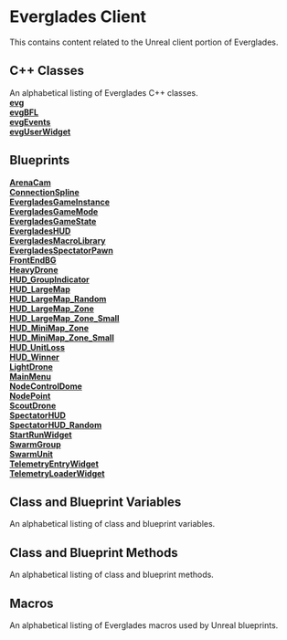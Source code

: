 # Everglades Client
This contains content related to the Unreal client portion of Everglades.

## C++ Classes
An alphabetical listing of Everglades C++ classes.  
[**evg**](./Classes/ClientClasses/evg.md)  
[**evgBFL**](./Classes/ClientClasses/evgBFL.md)  
[**evgEvents**](./Classes/ClientClasses/evgEvents.md)  
[**evgUserWidget**](./Classes/ClientClasses/evgUserWidget.md)

## Blueprints
[**ArenaCam**](./Classes/ClientClasses/ArenaCam.md)  
[**ConnectionSpline**](./Classes/ClientClasses/ConnectionSpline.md)  
[**EvergladesGameInstance**](./Classes/ClientClasses/EvergladesGameInstance.md)  
[**EvergladesGameMode**](./Classes/ClientClasses/EvergladesGameMode.md)  
[**EvergladesGameState**](./Classes/ClientClasses/EvergladesGameState.md)  
[**EvergladesHUD**](./Classes/ClientClasses/EvergladesHUD.md)  
[**EvergladesMacroLibrary**](./Classes/ClientClasses/EvergladesMacroLibrary.md)  
[**EvergladesSpectatorPawn**](./Classes/ClientClasses/EvergladesSpectatorPawn.md)  
[**FrontEndBG**](./Classes/ClientClasses/FrontEndBG.md)  
[**HeavyDrone**](./Classes/ClientClasses/HeavyDrone.md)  
[**HUD_GroupIndicator**](./Classes/ClientClasses/HUD_GroupIndicator.md)  
[**HUD_LargeMap**](./Classes/ClientClasses/HUD_LargeMap.md)  
[**HUD_LargeMap_Random**](./Classes/ClientClasses/HUD_LargeMap_Random.md)  
[**HUD_LargeMap_Zone**](./Classes/ClientClasses/HUD_LargeMap_Zone.md)  
[**HUD_LargeMap_Zone_Small**](./Classes/ClientClasses/HUD_LargeMap_Zone_Small.md)  
[**HUD_MiniMap_Zone**](./Classes/ClientClasses/HUD_MiniMap_Zone.md)  
[**HUD_MiniMap_Zone_Small**](./Classes/ClientClasses/HUD_MiniMap_Zone_Small.md)  
[**HUD_UnitLoss**](./Classes/ClientClasses/HUD_UnitLoss.md)  
[**HUD_Winner**](./Classes/ClientClasses/HUD_Winner.md)  
[**LightDrone**](./Classes/ClientClasses/LightDrone.md)  
[**MainMenu**](./Classes/ClientClasses/MainMenu.md)  
[**NodeControlDome**](./Classes/ClientClasses/NodeControlDome.md)  
[**NodePoint**](./Classes/ClientClasses/NodePoint.md)  
[**ScoutDrone**](./Classes/ClientClasses/ScoutDrone.md)  
[**SpectatorHUD**](./Classes/ClientClasses/SpectatorHUD.md)  
[**SpectatorHUD_Random**](./Classes/ClientClasses/SpectatorHUD_Random.md)  
[**StartRunWidget**](./Classes/ClientClasses/StartRunWidget.md)  
[**SwarmGroup**](./Classes/ClientClasses/SwarmGroup.md)  
[**SwarmUnit**](./Classes/ClientClasses/SwarmUnit.md)  
[**TelemetryEntryWidget**](./Classes/ClientClasses/TelemetryEntryWidget.md)  
[**TelemetryLoaderWidget**](./Classes/ClientClasses/TelemetryLoaderWidget.md)  

## Class and Blueprint Variables
An alphabetical listing of class and blueprint variables.


## Class and Blueprint Methods
An alphabetical listing of class and blueprint methods.

## Macros
An alphabetical listing of Everglades macros used by Unreal blueprints.